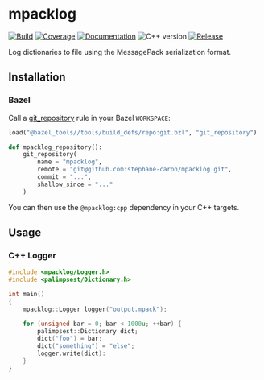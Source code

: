 # mpacklog

[![Build](https://img.shields.io/github/workflow/status/stephane-caron/mpacklog/Bazel)](https://github.com/stephane-caron/mpacklog/actions)
[![Coverage](https://coveralls.io/repos/github/stephane-caron/mpacklog/badge.svg?branch=main)](https://coveralls.io/github/stephane-caron/mpacklog?branch=main)
[![Documentation](https://img.shields.io/badge/docs-online-brightgreen?logo=read-the-docs&style=flat)](https://scaron.info/doc/mpacklog/)
![C++ version](https://img.shields.io/badge/C++-17/20-blue.svg?style=flat)
[![Release](https://img.shields.io/github/v/release/stephane-caron/mpacklog.svg?sort=semver)](https://github.com/stephane-caron/mpacklog/releases)

Log dictionaries to file using the MessagePack serialization format.

## Installation

### Bazel

Call a [git\_repository](https://bazel.build/rules/lib/repo/git#git_repository) rule in your Bazel ``WORKSPACE``:

```python
load("@bazel_tools//tools/build_defs/repo:git.bzl", "git_repository")

def mpacklog_repository():
    git_repository(
        name = "mpacklog",
        remote = "git@github.com:stephane-caron/mpacklog.git",
        commit = "...",
        shallow_since = "..."
    )
```

You can then use the ``@mpacklog:cpp`` dependency in your C++ targets.

## Usage

### C++ Logger

```cpp
#include <mpacklog/Logger.h>
#include <palimpsest/Dictionary.h>

int main()
{
    mpacklog::Logger logger("output.mpack");

    for (unsigned bar = 0; bar < 1000u; ++bar) {
        palimpsest::Dictionary dict;
        dict("foo") = bar;
        dict("something") = "else";
        logger.write(dict):
    }
}
```
